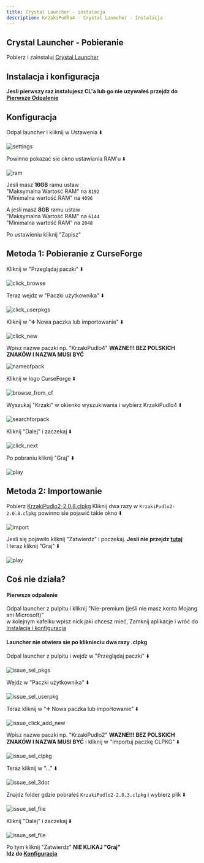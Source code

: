 ```yaml
---
title: Crystal Launcher - instalacja
description: KrzakiPudło4 - Crystal Launcher - Instalacja
---
```


## Crystal Launcher - Pobieranie
Pobierz i zainstaluj [Crystal Launcher](https://crystal-launcher.pl/releases/redirector.php?fid=1)
## Instalacja i konfiguracja

**Jesli pierwszy raz instalujesz CL'a lub go nie uzywałeś przejdz do [Pierwsze Odpalenie](#pierwsze-odpalenie)**

## Konfiguracja
Odpal launcher i kliknij w Ustawenia ⬇️

![settings](../../../assets/kp2wp-screen/cl/settings.png)

Powinno pokazać sie okno ustawiania RAM'u ⬇️

![ram](../../../assets/kp2wp-screen/cl/ram.png)

Jesli masz **16GB** ramu ustaw <br>
"Maksymalna Wartość RAM" na `8192` <br>
"Minimalna wartość RAM" na `4096`

A jesli masz **8GB** ramu ustaw <br>
"Maksymalna Wartość RAM" na `6144` <br>
"Minimalna wartość RAM" na `2048`

Po ustawieniu kliknij "Zapisz" <br>

## Metoda 1: Pobieranie z CurseForge
Kliknij w "Przeglądaj paczki" ⬇️

![click_browse](../../../assets/kp2wp-screen/cl_downfromcf/click_browse.png)

Teraz wejdz w "Paczki użytkownika" ⬇️

![click_userpkgs](../../../assets/kp2wp-screen/cl_downfromcf/click_userpkgs.png)

Kliknij w "➕ Nowa paczka lub importowanie" ⬇️

![click_new](../../../assets/kp2wp-screen/cl_downfromcf/click_new.png)

Wpisz nazwe paczki np. "KrzakiPudlo4" **WAZNE!!! BEZ POLSKICH ZNAKÓW I NAZWA MUSI BYĆ**

![nameofpack](../../../assets/kp2wp-screen/cl_downfromcf/nameofpack.png)

Kliknij w logo CurseForge ⬇️

![browse_from_cf](../../../assets/kp2wp-screen/cl_downfromcf/browse_from_curseforge.png)

Wyszukaj "Krzaki" w okienko wyszukiwania i wybierz KrzakiPudlo4 ⬇️

![searchforpack](../../../assets/kp2wp-screen/cl_downfromcf/searchforkp2.png)

Kliknij "Dalej" i zaczekaj ⬇️

![click_next](../../../assets/kp2wp-screen/cl_downfromcf/click_next.png)

Po pobraniu kliknij "Graj" ⬇️

![play](../../../assets/kp2wp-screen/cl/play.png)

## Metoda 2: Importowanie
Pobierz [KrzakiPudlo2-2.0.8.clpkg](https://frog02-20559.wykr.es/KrzakiPudlo2-2.0.8.clpkg)
Kliknij dwa razy w `KrzakiPudlo2-2.0.8.clpkg` powinno sie pojawić takie okno ⬇️

![import](../../../assets/kp2wp-screen/cl/import.png)

Jesli się pojawiło kliknij "Zatwierdz" i poczekaj. **Jesli nie przejdz [tutaj](#launcher-nie-otwiera-sie-po-kliknieciu-dwa-razy-clpkg)** <br>
I teraz kliknij "Graj" ⬇️

![play](../../../assets/kp2wp-screen/cl/play.png)

## Coś nie działa?
#### Pierwsze odpalenie
Odpal launcher z pulpitu i kliknij "Nie-premium (jeśli nie masz konta Mojang ani Microsoft)" <br>
w kolejnym kafelku wpisz nick jaki chcesz mieć, Zamknij aplikacje i wróć do [Instalacja i konfiguracja](#instalacja-i-konfiguracja)
#### Launcher nie otwiera sie po kliknieciu dwa razy .clpkg
Odpal launcher z pulpitu i wejdz w "Przeglądaj paczki" ⬇️

![issue_sel_pkgs](../../../assets/kp2wp-screen/cl/issue_sel_packages.png)

Wejdz w "Paczki użytkownika" ⬇️

![issue_sel_userpkg](../../../assets/kp2wp-screen/cl/issue_sel_userpkgs.png)

Teraz kliknij w "➕ Nowa paczka lub importowanie" ⬇️

![issue_click_add_new](../../../assets/kp2wp-screen/cl/issue_click_add_new.png)

Wpisz nazwe paczki np. "KrzakiPudlo2" **WAZNE!!! BEZ POLSKICH ZNAKÓW I NAZWA MUSI BYĆ** i kliknij w "Importuj paczkę CLPKG" ⬇️

![issue_sel_clpkg](../../../assets/kp2wp-screen/cl/issue_sel_clpkg.png)

Teraz kliknij w "..." ⬇️

![issue_sel_3dot](../../../assets/kp2wp-screen/cl/issue_sel_3dot.png)

Znajdz folder gdzie pobrałeś `KrzakiPudlo2-2.0.3.clpkg` i wybierz plik ⬇️

![issue_sel_file](../../../assets/kp2wp-screen/cl/issue_sel_file.png)

Kliknij "Dalej" i zaczekaj ⬇️

![issue_sel_file](../../../assets/kp2wp-screen/cl/issue_click-confirm.png)

Po tym kliknij "Zatwierdz"
**NIE KLIKAJ "Graj"** <br>
**Idz do [Konfiguracja](#konfiguracja)**